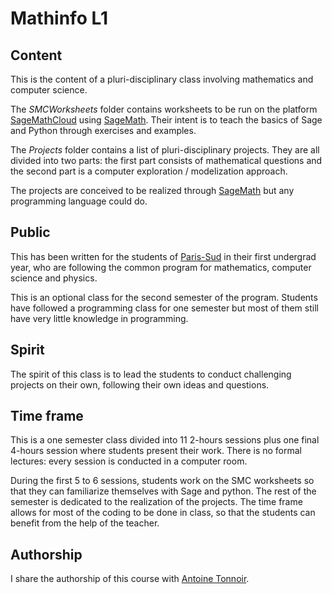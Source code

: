 # Mathinfo L1

## Content

This is the content of a pluri-disciplinary class involving mathematics and
computer science.

The *SMCWorksheets* folder contains worksheets to be run on the platform [SageMathCloud](https://cloud.sagemath.com/)
using [SageMath](http://www.sagemath.org/). Their intent is to teach the basics
of Sage and Python through exercises and examples.

The *Projects* folder contains a list of pluri-disciplinary projects. They are all 
divided into two parts: the first part consists of mathematical
questions and the second part is a computer exploration / modelization approach. 

The projects are conceived to be realized through [SageMath](http://www.sagemath.org/)
but any programming language could do.


## Public

This has been written for the students of [Paris-Sud](http://www.u-psud.fr/fr/formations/diplomes/licences/sciences-technologies-sante/mpi.html)
in their first undergrad year, who are following the common program for mathematics,
computer science and physics.

This is an optional class for the second semester of the program. Students have 
followed a programming class for one semester but most of them still have very 
little knowledge in programming.

## Spirit

The spirit of this class is to lead the students to conduct challenging projects
on their own, following their own ideas and questions. 

## Time frame

This is a one semester class divided into 11 2-hours sessions plus one final 4-hours 
session where students present their work. There is no formal
lectures: every session is conducted in a computer room. 

During the first 5 to 6 sessions, students work on the SMC worksheets so that 
they can familiarize themselves with Sage and python. The rest of the semester
is dedicated to the realization of the projects. The time frame allows for most 
of the coding to be done in class, so that the students can benefit from the help 
of the teacher.

## Authorship

I share the authorship of this course with [Antoine Tonnoir](https://m3disim.saclay.inria.fr/people/antoine-tonnoir/).
